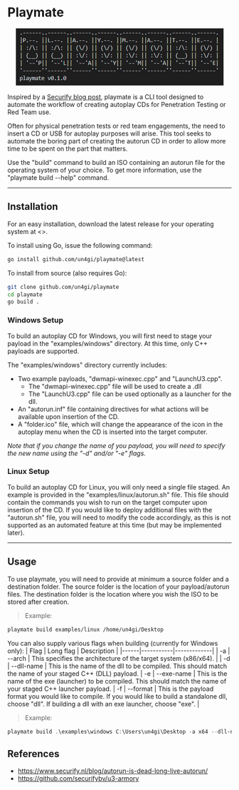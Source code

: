 # Playmate

<p align="center"><img src=img/playmate.png></p>

Inspired by a [Securify blog post](https://www.securify.nl/blog/autorun-is-dead-long-live-autorun/), playmate is a CLI tool designed to automate the workflow of creating autoplay CDs for Penetration Testing or Red Team use.

Often for physical penetration tests or red team engagements, the need to insert a CD or USB for autoplay purposes will arise. This tool seeks to automate the boring part of creating the autorun CD in order to allow more time to be spent on the part that matters.

Use the "build" command to build an ISO containing an autorun file for the operating system of your choice. To get more information, use the "playmate build --help" command.

---

## Installation

For an easy installation, download the latest release for your operating system at <>.

To install using Go, issue the following command:

```bash
go install github.com/un4gi/playmate@latest
```

To install from source (also requires Go):

```bash
git clone github.com/un4gi/playmate
cd playmate
go build .
```

### Windows Setup

To build an autoplay CD for Windows, you will first need to stage your payload in the "examples/windows" directory. At this time, only C++  payloads are supported.

The "examples/windows" directory currently includes:

- Two example payloads, "dwmapi-winexec.cpp" and "LaunchU3.cpp".
  - The "dwmapi-winexec.cpp" file will be used to create a .dll
  - The "LaunchU3.cpp" file can be used optionally as a launcher for the dll.
- An "autorun.inf" file containing directives for what actions will be available upon insertion of the CD.
- A "folder.ico" file, which will change the appearance of the icon in the autoplay menu when the CD is inserted into the target computer.

*Note that if you change the name of you payload, you will need to specify the new name using the "-d" and/or "-e" flags.*

### Linux Setup

To build an autoplay CD for Linux, you will only need a single file staged. An example is provided in the "examples/linux/autorun.sh" file. This file should contain the commands you wish to run on the target computer upon insertion of the CD. If you would like to deploy additional files with the "autorun.sh" file, you will need to modify the code accordingly, as this is not supported as an automated feature at this time (but may be implemented later).

---

## Usage

To use playmate, you will need to provide at minimum a source folder and a destination folder. The source folder is the location of your payload/autorun files. The destination folder is the location where you wish the ISO to be stored after creation.

> Example:

```bash
playmate build examples/linux /home/un4gi/Desktop
```

You can also supply various flags when building (currently for Windows only):
| Flag | Long flag | Description |
|------|-----------|-------------|
| -a | --arch | This specifies the architecture of the target system (x86/x64). |
| -d | --dll-name | This is the name of the dll to be compiled. This should match the name of your staged C++ (DLL) payload.
| -e | --exe-name | This is the name of the exe (launcher) to be compiled. This should match the name of your staged C++ launcher payload.
| -f | --format | This is the payload format you would like to compile. If you would like to build a standalone dll, choose "dll". If building a dll with an exe launcher, choose "exe". |

> Example:

```powershell
playmate build .\examples\windows C:\Users\un4gi\Desktop -a x64 --dll-name mydll --exe-name myexe -f exe
```

## References

- <https://www.securify.nl/blog/autorun-is-dead-long-live-autorun/>
- <https://github.com/securifybv/u3-armory>

